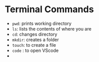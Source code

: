 # Terminal Commands

- `pwd`: prints working directory
- `ls`: lists the contents of where you are
- `cd`: changes directory
- `mkdir`: creates a folder
- `touch`: to create a file
- `code` : to open VScode
- 
